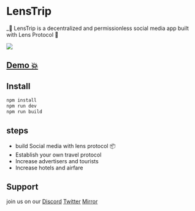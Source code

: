 # LensTrip

_👀 LensTrip is a decentralized and permissionless social media app built with Lens Protocol 🌿

[![](misc/demo.gif)](https://mkosir.github.io/react-parallax-tilt/?path=/story/react-parallax-tilt--glare-effect)

## [Demo 💥](https://testnet.0xtrip.xyz/)

## Install

```bash
npm install
npm run dev
npm run build
```

## steps

- build Social media with lens protocol 📦
- Establish your own travel protocol
- Increase advertisers and tourists
- Increase hotels and airfare


## Support

join us on our [Discord](https://discord.gg/aDtzhfd9c3)  [Twitter](https://twitter.com/0xtripxyz)
 [Mirror](https://mirror.xyz/0x16A2B058265d353d20dBe40Cd764b9c815955f49)







